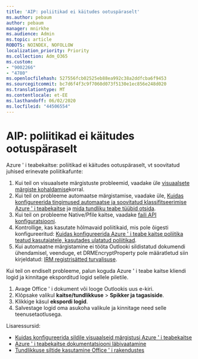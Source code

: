 ```yaml
---
title: 'AIP: poliitikad ei käitudes ootuspäraselt'
ms.author: pebaum
author: pebaum
manager: mnirkhe
ms.audience: Admin
ms.topic: article
ROBOTS: NOINDEX, NOFOLLOW
localization_priority: Priority
ms.collection: Adm_O365
ms.custom:
- "9002266"
- "4780"
ms.openlocfilehash: 527556fcb02525eb88ea992c38a2ddfcba6f9453
ms.sourcegitcommit: bc7d6f4f3c9f7060d073f5130e1ec856e248d020
ms.translationtype: MT
ms.contentlocale: et-EE
ms.lasthandoff: 06/02/2020
ms.locfileid: "44506554"
---
```

# <a name="aip-policies-not-behaving-as-expected"></a>AIP: poliitikad ei käitudes ootuspäraselt

Azure ' i teabekaitse: poliitikad ei käitudes ootuspäraselt, vt soovitatud juhised erinevate poliitikafunte:

1. Kui teil on visuaalsete märgistuste probleemid, vaadake üle [visuaalsete märgiste kohaldamise](https://docs.microsoft.com/azure/information-protection/configure-policy-markings#when-visual-markings-are-applied)korral.
2. Kui teil on probleeme automaatse märgistamise, vaadake üle, [Kuidas konfigureerida tingimused automaatse ja soovitatud klassifitseerimise Azure ' i teabekaitse](https://docs.microsoft.com/azure/information-protection/configure-policy-classification) ja [mida tundliku teabe tüübid otsida](https://docs.microsoft.com/microsoft-365/compliance/sensitive-information-type-entity-definitions).
3. Kui teil on probleeme Native/Pfile kaitse, vaadake [faili API konfiguratsiooni](https://docs.microsoft.com/azure/information-protection/develop/file-api-configuration).
4. Kontrollige, kas kasutate hõlmavaid poliitikaid, mis pole õigesti konfigureeritud: [Kuidas konfigureerida Azure ' i teabe kaitse poliitika teatud kasutajatele, kasutades ulatatud poliitikad](https://docs.microsoft.com/azure/information-protection/configure-policy-scope).
5. Kui automaatne märgistamine ei tööta Outlooki sildistatud dokumendi ühendamisel, veenduge, et DRMEncryptProperty pole määratletud siin kirjeldatud: [IRM registrisätted turvalisuse](https://docs.microsoft.com/deployoffice/security/protect-sensitive-messages-and-documents-by-using-irm-in-office#office-2016-irm-registry-key-options).

Kui teil on endiselt probleeme, palun koguda Azure ' i teabe kaitse kliendi logid ja kinnitage eksporditud logid sellele piletile.

1. Avage Office ' i dokument või looge Outlookis uus e-kiri.
2. Klõpsake valikul **kaitse/tundlikkuse**  >  **Spikker ja tagasiside**.
3. Klikkige käsul **ekspordi logid**.
4. Salvestage logid oma asukoha valikule ja kinnitage need selle teenusetaotlusega.

Lisaressursid:

- [Kuidas konfigureerida sildile visuaalseid märgistusi Azure ' i teabekaitse](https://docs.microsoft.com/azure/information-protection/configure-policy-markings)
- [Azure ' i teabekaitse dokumentatsiooni läbivaatamine](https://docs.microsoft.com/azure/information-protection/what-is-information-protection)
- [Tundlikkuse siltide kasutamine Office ' i rakendustes](https://docs.microsoft.com/microsoft-365/compliance/sensitivity-labels-office-apps)

